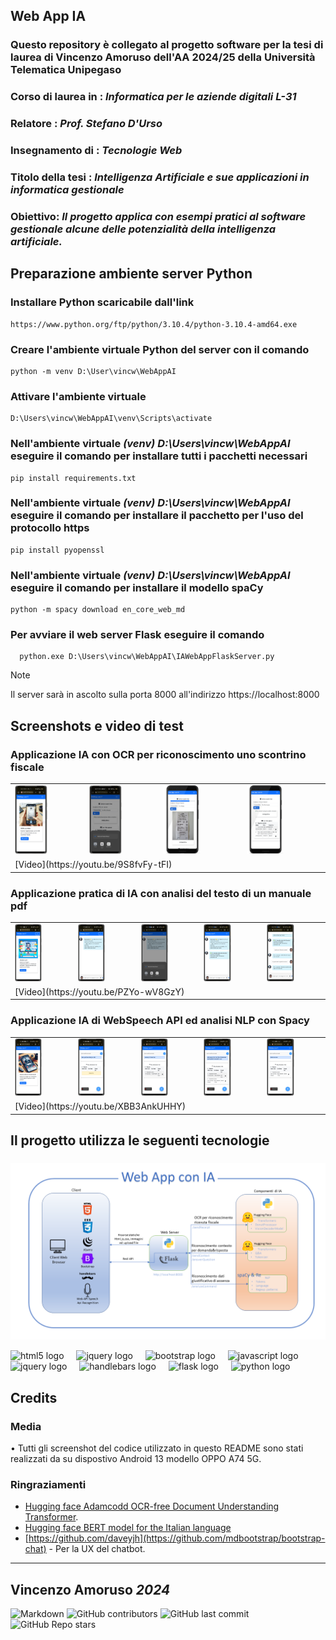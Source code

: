 ## Web App IA

###

### Questo repository è collegato al progetto software per la tesi di laurea di Vincenzo Amoruso dell'AA 2024/25 della **Università Telematica Unipegaso**
### Corso di laurea in : ***Informatica per le aziende digitali L-31***
### Relatore : ***Prof. Stefano D&apos;Urso***
### Insegnamento di : ***Tecnologie Web***
### Titolo della tesi : ***Intelligenza Artificiale e sue applicazioni in informatica gestionale***
### Obiettivo: ***Il progetto applica con esempi pratici al software gestionale alcune delle potenzialità della intelligenza artificiale.***

## Preparazione ambiente server Python

### Installare Python scaricabile dall'link 
    https://www.python.org/ftp/python/3.10.4/python-3.10.4-amd64.exe
### Creare l'ambiente virtuale Python del server con il comando
    python -m venv D:\User\vincw\WebAppAI
### Attivare l'ambiente virtuale 
    D:\Users\vincw\WebAppAI\venv\Scripts\activate 
### Nell'ambiente virtuale *(venv) D:\Users\vincw\WebAppAI*  eseguire il comando per installare tutti i pacchetti necessari
    pip install requirements.txt 
### Nell'ambiente virtuale *(venv) D:\Users\vincw\WebAppAI*  eseguire il comando per installare il pacchetto per l'uso del protocollo https
    pip install pyopenssl 
### Nell'ambiente virtuale *(venv) D:\Users\vincw\WebAppAI*  eseguire il comando per installare il modello spaCy
    python -m spacy download en_core_web_md
### Per avviare il web server Flask eseguire il comando
````Shell
  python.exe D:\Users\vincw\WebAppAI\IAWebAppFlaskServer.py
````

> [!NOTE]
> Il server sarà in ascolto sulla porta 8000 all'indirizzo https://localhost:8000 

## Screenshots e video di test

### Applicazione IA con OCR per riconoscimento uno scontrino fiscale
    
<table>
<tr>
<td><img src="https://github.com/vamoruso/WebAppAI/blob/main/screenshots/OCR/OCR_screen_1_1.png" style="width: 50%; height: 50%" /> </td>
<td><img src="https://github.com/vamoruso/WebAppAI/blob/main/screenshots/OCR/OCR_screen_1.png" style="width: 50%; height: 50%" /> </td>
<td><img src="https://github.com/vamoruso/WebAppAI/blob/main/screenshots/OCR/OCR_screen_2.png" style="width: 50%; height: 50%" /> </td>
<td><img src="https://github.com/vamoruso/WebAppAI/blob/main/screenshots/OCR/OCR_screen_3.png" style="width: 50%; height: 50%" /> </td>
</tr>  
     <tr>
      <td colspan=4>[Video](https://youtu.be/9S8fvFy-tFI)</td> 
   </tr> 
</table>
    
### Applicazione pratica di IA con analisi del testo di un manuale pdf

<table>
   <tr>
    <td><img src="https://github.com/vamoruso/WebAppAI/blob/main/screenshots/Chatbot/Chatbot_screen1.png" style="width: 50%; height: 50%"/> </td>
    <td><img src="https://github.com/vamoruso/WebAppAI/blob/main/screenshots/Chatbot/Chatbot_screen2.png" style="width: 50%; height: 50%"/> </td>
    <td><img src="https://github.com/vamoruso/WebAppAI/blob/main/screenshots/Chatbot/Chatbot_screen3.png" style="width: 50%; height: 50%"/> </td>
    <td><img src="https://github.com/vamoruso/WebAppAI/blob/main/screenshots/Chatbot/Chatbot_screen4.png" style="width: 50%; height: 50%"/> </td>
    <td><img src="https://github.com/vamoruso/WebAppAI/blob/main/screenshots/Chatbot/Chatbot_screen5.png" style="width: 50%; height: 50%"/> </td>
   </tr>
   <tr>
      <td colspan=5>[Video](https://youtu.be/PZYo-wV8GzY)</td> 
   </tr> 
</table>  
    
### Applicazione IA di WebSpeech API ed analisi NLP con Spacy

<table>
<tr>
<td><img src="https://github.com/vamoruso/WebAppAI/blob/main/screenshots/absences_vocal_command/AssenzeDaComandoVocale_screen1.png" style="width: 50%; height: 50%"/> </td>
<td><img src="https://github.com/vamoruso/WebAppAI/blob/main/screenshots/absences_vocal_command/AssenzeDaComandoVocale_screen2.png" style="width: 50%; height: 50%"/> </td>
<td><img src="https://github.com/vamoruso/WebAppAI/blob/main/screenshots/absences_vocal_command/AssenzeDaComandoVocale_screen3.png" style="width: 50%; height: 50%"/> </td>
<td><img src="https://github.com/vamoruso/WebAppAI/blob/main/screenshots/absences_vocal_command/AssenzeDaComandoVocale_screen4.png" style="width: 50%; height: 50%"/> </td>
<td><img src="https://github.com/vamoruso/WebAppAI/blob/main/screenshots/absences_vocal_command/AssenzeDaComandoVocale_screen5.png" style="width: 50%; height: 50%"/> </td>  
</tr>  
     <tr>
      <td colspan=5>[Video](https://youtu.be/XBB3AnkUHHY)</td> 
   </tr> 
</table>   

###

<h2 align="left">Il progetto utilizza le seguenti tecnologie</h2>

###

![Schema](documentation/SchemaArchitteturaTesi.png)

<div align="left">
  <img src="https://cdn.jsdelivr.net/gh/devicons/devicon/icons/html5/html5-original.svg" height="40" alt="html5 logo"  />
  <img width="12" />
  <img src="https://cdn.jsdelivr.net/gh/devicons/devicon/icons/css3/css3-original.svg" height="40" alt="jquery logo"  />
  <img width="12" />
  <img src="https://cdn.jsdelivr.net/gh/devicons/devicon/icons/bootstrap/bootstrap-original.svg" height="40" alt="bootstrap logo"  />
  <img width="12" />
  <img src="https://cdn.jsdelivr.net/gh/devicons/devicon/icons/javascript/javascript-original.svg" height="40" alt="javascript logo"  />
  <img width="12" />
  <img src="https://cdn.jsdelivr.net/gh/devicons/devicon/icons/jquery/jquery-original.svg" height="40" alt="jquery logo"  />
  <img width="12" />
  <img src="https://cdn.jsdelivr.net/gh/devicons/devicon/icons/handlebars/handlebars-original.svg" height="40" alt="handlebars logo"  />
  <img width="12" />
  <img src="https://cdn.jsdelivr.net/gh/devicons/devicon/icons/flask/flask-original.svg" height="40" alt="flask logo"  />
  <img width="12" />
  <img src="https://cdn.jsdelivr.net/gh/devicons/devicon/icons/python/python-original.svg" height="40" alt="python logo"  />
</div>

###

## Credits

### Media

• Tutti gli screenshot del codice utilizzato in questo README sono stati realizzati da su dispostivo Android 13 modello OPPO A74 5G.

### Ringraziamenti

* [Hugging face Adamcodd OCR-free Document Understanding Transformer](https://huggingface.co/AdamCodd/donut-receipts-extract).
* [Hugging face BERT model for the Italian language](https://huggingface.co/osiria/bert-italian-cased-question-answering)
* [https://github.com/daveyjh](https://github.com/mdbootstrap/bootstrap-chat) - Per la UX del chatbot.


---
###

<h2 align="left">Vincenzo Amoruso <cite>2024</cite></h2>


![Markdown](https://img.shields.io/badge/markdown-%23000000.svg?style=flat=markdown&logoColor=white) ![GitHub contributors](https://img.shields.io/github/contributors/vamoruso/WebAppAI?style=flat) ![GitHub last commit](https://img.shields.io/github/last-commit/vamoruso/WebAppAI?style=flat)  ![GitHub Repo stars](https://img.shields.io/github/stars/vamoruso/WebAppAI?style=social)  


